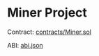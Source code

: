 # Miner Project

Contract: [contracts/Miner.sol](https://github.com/Confucian-e/Miner/blob/master/contracts/Miner.sol)

ABI: [abi.json](https://github.com/Confucian-e/Miner/blob/master/abi/Miner.json)